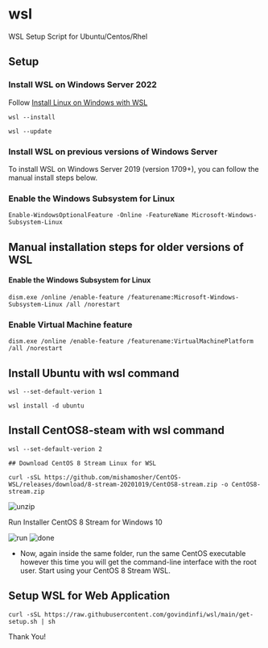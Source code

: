 # wsl
WSL Setup Script for Ubuntu/Centos/Rhel

## Setup

### Install WSL on Windows Server 2022

Follow [Install Linux on Windows with WSL](https://docs.microsoft.com/en-us/windows/wsl/install)

```
wsl --install
```

```
wsl --update
```

### Install WSL on previous versions of Windows Server
To install WSL on Windows Server 2019 (version 1709+), you can follow the manual install steps below.

### Enable the Windows Subsystem for Linux

```
Enable-WindowsOptionalFeature -Online -FeatureName Microsoft-Windows-Subsystem-Linux
```

## Manual installation steps for older versions of WSL

#### Enable the Windows Subsystem for Linux

```
dism.exe /online /enable-feature /featurename:Microsoft-Windows-Subsystem-Linux /all /norestart
```

### Enable Virtual Machine feature

```
dism.exe /online /enable-feature /featurename:VirtualMachinePlatform /all /norestart
```

## Install Ubuntu with wsl command 

```
wsl --set-default-verion 1
```
```
wsl install -d ubuntu 
```


## Install CentOS8-steam with wsl command

```
wsl --set-default-verion 2
```
```
## Download CentOS 8 Stream Linux for WSL

curl -sSL https://github.com/mishamosher/CentOS-WSL/releases/download/8-stream-20201019/CentOS8-stream.zip -o CentOS8-stream.zip
```

![unzip](https://www.how2shout.com/linux/wp-content/uploads/2021/01/Extract-roofts-linux-files-windows-10.jpg)

Run Installer CentOS 8 Stream for Windows 10

![run](https://www.how2shout.com/linux/wp-content/uploads/2021/01/CentOS-8-Stream-Linux-executable-WSL-file.jpg)
![done](https://www.how2shout.com/linux/wp-content/uploads/2021/01/CentOS8-stream_installing-WSL.jpg)

- Now, again inside the same folder, run the same CentOS executable however this time you will get the command-line interface with the root user. Start using your CentOS 8 Stream WSL.



## Setup WSL for Web Application

```
curl -sSL https://raw.githubusercontent.com/govindinfi/wsl/main/get-setup.sh | sh
```



Thank You!